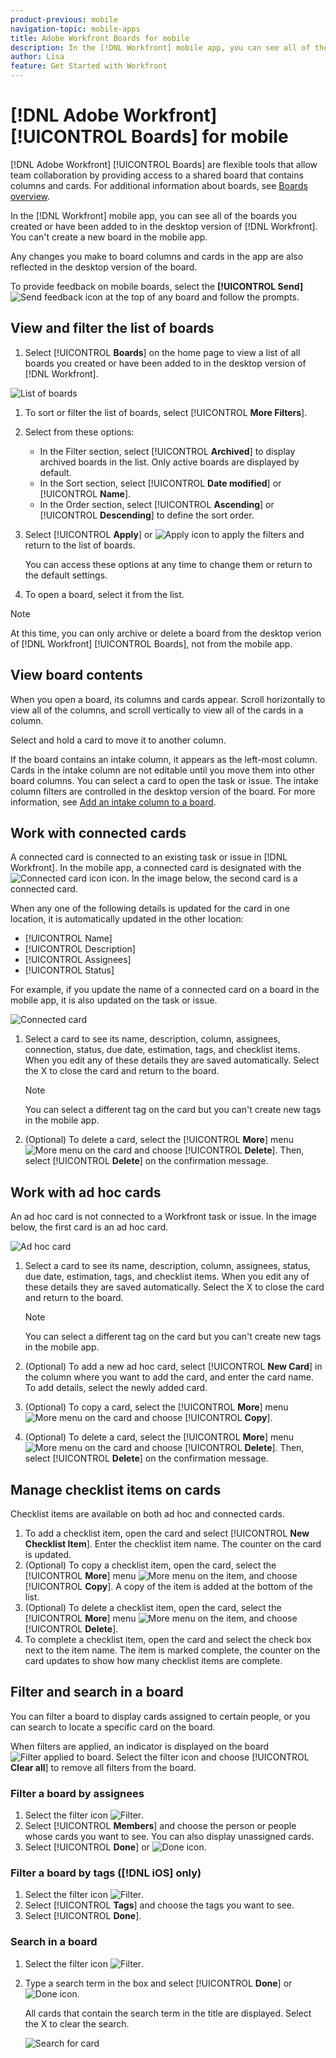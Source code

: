 ```yaml
---
product-previous: mobile
navigation-topic: mobile-apps
title: Adobe Workfront Boards for mobile
description: In the [!DNL Workfront] mobile app, you can see all of the boards you created or have been added to in the desktop version of [!DNL Workfront].
author: Lisa
feature: Get Started with Workfront
---
```

# [!DNL Adobe Workfront] [!UICONTROL Boards] for mobile

[!DNL Adobe Workfront] [!UICONTROL Boards] are flexible tools that allow team collaboration by providing access to a shared board that contains columns and cards. For additional information about boards, see [Boards overview](/help/quicksilver/agile/boards-overview.md).

In the [!DNL Workfront] mobile app, you can see all of the boards you created or have been added to in the desktop version of [!DNL Workfront]. You can't create a new board in the mobile app.

Any changes you make to board columns and cards in the app are also reflected in the desktop version of the board.

To provide feedback on mobile boards, select the **[!UICONTROL Send]** ![Send feedback](assets/mobile-send-feedback-icon.png) icon at the top of any board and follow the prompts.

## View and filter the list of boards

1. Select [!UICONTROL **Boards**] on the home page to view a list of all boards you created or have been added to in the desktop version of [!DNL Workfront].

![List of boards](assets/mobile-all-boards-displayed.png)

1. To sort or filter the list of boards, select [!UICONTROL **More Filters**].
1. Select from these options:

   * In the Filter section, select [!UICONTROL **Archived**] to display archived boards in the list. Only active boards are displayed by default.
   * In the Sort section, select [!UICONTROL **Date modified**] or [!UICONTROL **Name**].
   * In the Order section, select [!UICONTROL **Ascending**] or [!UICONTROL **Descending**] to define the sort order.

1. Select [!UICONTROL **Apply**] or ![Apply icon](assets/mobile-apply-icon-checkmark.png) to apply the filters and return to the list of boards.

   You can access these options at any time to change them or return to the default settings.

1. To open a board, select it from the list.

>[!NOTE]
>
>At this time, you can only archive or delete a board from the desktop verion of [!DNL Workfront] [!UICONTROL Boards], not from the mobile app.

## View board contents

When you open a board, its columns and cards appear. Scroll horizontally to view all of the columns, and scroll vertically to view all of the cards in a column.

Select and hold a card to move it to another column.

If the board contains an intake column, it appears as the left-most column. Cards in the intake column are not editable until you move them into other board columns. You can select a card to open the task or issue. The intake column filters are controlled in the desktop version of the board. For more information, see [Add an intake column to a board](/help/quicksilver/agile/use-boards-agile-planning-tools/add-intake-column-to-board.md).

## Work with connected cards

A connected card is connected to an existing task or issue in [!DNL Workfront]. In the mobile app, a connected card is designated with the ![Connected card icon](assets/mobile-boards-connected-card-icon.png) icon. In the image below, the second card is a connected card.

When any one of the following details is updated for the card in one location, it is automatically updated in the other location:

* [!UICONTROL Name]
* [!UICONTROL Description]
* [!UICONTROL Assignees]
* [!UICONTROL Status]

For example, if you update the name of a connected card on a board in the mobile app, it is also updated on the task or issue.

![Connected card](assets/mobile-types-of-cards.png)

1. Select a card to see its name, description, column, assignees, connection, status, due date, estimation, tags, and checklist items. When you edit any of these details they are saved automatically. Select the X to close the card and return to the board.

   >[!NOTE]
   >
   >You can select a different tag on the card but you can't create new tags in the mobile app.

1. (Optional) To delete a card, select the [!UICONTROL **More**] menu ![More menu](assets/more-icon-spectrum.png) on the card and choose [!UICONTROL **Delete**]. Then, select [!UICONTROL **Delete**] on the confirmation message.

## Work with ad hoc cards

An ad hoc card is not connected to a Workfront task or issue. In the image below, the first card is an ad hoc card.

![Ad hoc card](assets/mobile-types-of-cards.png)

1. Select a card to see its name, description, column, assignees, status, due date, estimation, tags, and checklist items. When you edit any of these details they are saved automatically. Select the X to close the card and return to the board.

   >[!NOTE]
   >
   >You can select a different tag on the card but you can't create new tags in the mobile app.

1. (Optional) To add a new ad hoc card, select [!UICONTROL **New Card**] in the column where you want to add the card, and enter the card name. To add details, select the newly added card.

1. (Optional) To copy a card, select the [!UICONTROL **More**] menu ![More menu](assets/more-icon-spectrum.png) on the card and choose [!UICONTROL **Copy**].

1. (Optional) To delete a card, select the [!UICONTROL **More**] menu ![More menu](assets/more-icon-spectrum.png) on the card and choose [!UICONTROL **Delete**]. Then, select [!UICONTROL **Delete**] on the confirmation message.

## Manage checklist items on cards

Checklist items are available on both ad hoc and connected cards.

1. To add a checklist item, open the card and select [!UICONTROL **New Checklist Item**]. Enter the checklist item name. The counter on the card is updated.
1. (Optional) To copy a checklist item, open the card, select the [!UICONTROL **More**] menu ![More menu](assets/more-icon-spectrum.png) on the item, and choose [!UICONTROL **Copy**]. A copy of the item is added at the bottom of the list.
1. (Optional) To delete a checklist item, open the card, select the [!UICONTROL **More**] menu ![More menu](assets/more-icon-spectrum.png) on the item, and choose [!UICONTROL **Delete**].
1. To complete a checklist item, open the card and select the check box next to the item name.
The item is marked complete, the counter on the card updates to show how many checklist items are complete.

## Filter and search in a board

You can filter a board to display cards assigned to certain people, or you can search to locate a specific card on the board.

When filters are applied, an indicator is displayed on the board ![Filter applied to board](assets/boards-filterapplied-30x30.png). Select the filter icon and choose [!UICONTROL **Clear all**] to remove all filters from the board.

### Filter a board by assignees

1. Select the filter icon ![Filter](assets/filter-icon-spectrum-25x25.png).
1. Select [!UICONTROL **Members**] and choose the person or people whose cards you want to see. You can also display unassigned cards.
1. Select [!UICONTROL **Done**] or ![Done icon](assets/mobile-apply-icon-checkmark.png).

### Filter a board by tags ([!DNL iOS] only)

1. Select the filter icon ![Filter](assets/filter-icon-spectrum-25x25.png).
1. Select [!UICONTROL **Tags**] and choose the tags you want to see.
1. Select [!UICONTROL **Done**].

### Search in a board

1. Select the filter icon ![Filter](assets/filter-icon-spectrum-25x25.png).
1. Type a search term in the box and select [!UICONTROL **Done**] or ![Done icon](assets/mobile-apply-icon-checkmark.png).

   All cards that contain the search term in the title are displayed.
   Select the X to clear the search.

   ![Search for card](assets/mobile-search-for-card.png)

